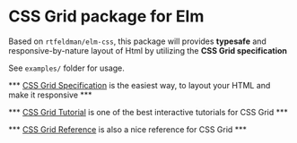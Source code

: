 CSS Grid package for Elm
=

Based on ```rtfeldman/elm-css```, this package will provides **typesafe** and responsive-by-nature layout of Html by utilizing the **CSS Grid specification**

See ```examples/``` folder for usage.

*** [CSS Grid Specification](https://developer.mozilla.org/en-US/docs/Web/CSS/CSS_Grid_Layout) is the easiest way, to layout your HTML and make it responsive ***

*** [CSS Grid Tutorial](https://scrimba.com/g/gR8PTE) is one of the best interactive tutorials for CSS Grid ***

*** [CSS Grid Reference](https://tympanus.net/codrops/css_reference/grid/) is also a nice reference for CSS Grid ***
